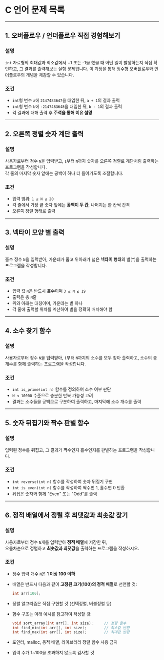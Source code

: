 # C 언어 문제 목록

---

## 1. 오버플로우 / 언더플로우 직접 경험해보기

### 설명
`int` 자료형의 최대값과 최소값에서 +1 또는 -1을 했을 때 어떤 일이 발생하는지 직접 확인하고, 그 결과를 출력해보는 실험 문제입니다. 이 과정을 통해 정수형 오버플로우와 언더플로우의 개념을 체감할 수 있습니다.

### 조건
- `int`형 변수 `a`에 `2147483647`을 대입한 뒤, `a + 1`의 결과 출력
- `int`형 변수 `b`에 `-2147483648`을 대입한 뒤, `b - 1`의 결과 출력
- 각 결과에 대해 출력 후 **주석을 통해 이유 설명**

---

## 2. 오른쪽 정렬 숫자 계단 출력

### 설명  
사용자로부터 정수 `N`을 입력받고, `1`부터 `N`까지 숫자를 오른쪽 정렬로 계단처럼 출력하는 프로그램을 작성합니다.  
각 줄의 마지막 숫자 앞에는 공백이 하나 더 들어가도록 조절합니다.

### 조건
- 입력 범위: `1 ≤ N ≤ 20`
- 각 줄에서 가장 끝 숫자 앞에는 **공백이 두 칸**, 나머지는 한 칸씩 간격
- 오른쪽 정렬 형태로 출력

---

## 3. 넥타이 모양 별 출력

### 설명  
홀수 정수 `N`을 입력받아, 가운데가 좁고 위아래가 넓은 **넥타이 형태**의 별(*)을 출력하는 프로그램을 작성합니다.

### 조건
- 입력 값 `N`은 반드시 **홀수**이며 `3 ≤ N ≤ 19`
- 출력은 총 `N`줄
- 위와 아래는 대칭이며, 가운데는 별 하나
- 각 줄에 출력할 위치를 계산하여 별을 정확히 배치해야 함

---

## 4. 소수 찾기 함수

### 설명  
사용자로부터 정수 `N`을 입력받아, `1`부터 `N`까지의 소수를 모두 찾아 출력하고, 소수의 총 개수를 함께 출력하는 프로그램을 작성합니다.

### 조건
- `int is_prime(int n)` 함수를 정의하여 소수 여부 판단
- `N ≤ 10000` 수준으로 충분한 반복 가능성 고려
- 결과는 소수들을 공백으로 구분하여 출력하고, 마지막에 소수 개수를 출력

---

## 5. 숫자 뒤집기와 짝수 판별 함수

### 설명  
입력된 정수를 뒤집고, 그 결과가 짝수인지 홀수인지를 판별하는 프로그램을 작성합니다.

### 조건
- `int reverse(int n)` 함수를 작성하여 숫자 뒤집기 구현
- `int is_even(int n)` 함수를 작성하여 짝수면 1, 홀수면 0 반환
- 뒤집은 숫자와 함께 "Even" 또는 "Odd"를 출력

---

## 6. 정적 배열에서 정렬 후 최댓값과 최솟값 찾기

### 설명  
사용자로부터 정수 `N`개를 입력받아 **정적 배열**에 저장한 뒤,  
오름차순으로 정렬하고 **최솟값과 최댓값**을 출력하는 프로그램을 작성하시오.

### 조건

- 정수 입력 개수 `N`은 **1 이상 100 이하**

- 배열은 반드시 다음과 같이 **고정된 크기(100)의 정적 배열**로 선언할 것:
  ```c
  int arr[100];
  ```
  
- 정렬 알고리즘은 직접 구현할 것 (선택정렬, 버블정렬 등)
- 함수 구조는 아래 예시를 참고하여 작성할 것:

  ```c
  void sort_array(int arr[], int size);     // 정렬 함수
  int find_min(int arr[], int size);        // 최소값 반환
  int find_max(int arr[], int size);        // 최대값 반환
  ```

- 포인터, malloc, 동적 배열, 라이브러리 정렬 함수 사용 금지

- 입력 수가 1~100을 초과하지 않도록 검사할 것


